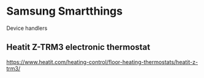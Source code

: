 # Samsung Smartthings
Device handlers

## Heatit Z-TRM3 electronic thermostat
https://www.heatit.com/heating-control/floor-heating-thermostats/heatit-z-trm3/
